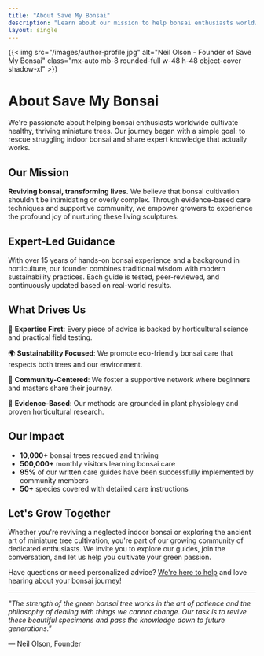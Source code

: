 ```yaml
---
title: "About Save My Bonsai"
description: "Learn about our mission to help bonsai enthusiasts worldwide with expert care guides and sustainable practices."
layout: single
---
```


{{< img src="/images/author-profile.jpg" alt="Neil Olson - Founder of Save My Bonsai" class="mx-auto mb-8 rounded-full w-48 h-48 object-cover shadow-xl" >}}

# About Save My Bonsai

We're passionate about helping bonsai enthusiasts worldwide cultivate healthy, thriving miniature trees. Our journey began with a simple goal: to rescue struggling indoor bonsai and share expert knowledge that actually works.

## Our Mission

**Reviving bonsai, transforming lives.** We believe that bonsai cultivation shouldn't be intimidating or overly complex. Through evidence-based care techniques and supportive community, we empower growers to experience the profound joy of nurturing these living sculptures.

## Expert-Led Guidance

With over 15 years of hands-on bonsai experience and a background in horticulture, our founder combines traditional wisdom with modern sustainability practices. Each guide is tested, peer-reviewed, and continuously updated based on real-world results.

## What Drives Us

🌱 **Expertise First**: Every piece of advice is backed by horticultural science and practical field testing.

🌍 **Sustainability Focused**: We promote eco-friendly bonsai care that respects both trees and our environment.

🤝 **Community-Centered**: We foster a supportive network where beginners and masters share their journey.

🔬 **Evidence-Based**: Our methods are grounded in plant physiology and proven horticultural research.

## Our Impact

- **10,000+** bonsai trees rescued and thriving
- **500,000+** monthly visitors learning bonsai care
- **95%** of our written care guides have been successfully implemented by community members
- **50+** species covered with detailed care instructions

## Let's Grow Together

Whether you're reviving a neglected indoor bonsai or exploring the ancient art of miniature tree cultivation, you're part of our growing community of dedicated enthusiasts. We invite you to explore our guides, join the conversation, and let us help you cultivate your green passion.

Have questions or need personalized advice? [We're here to help](/contact) and love hearing about your bonsai journey!

---

*"The strength of the green bonsai tree works in the art of patience and the philosophy of dealing with things we cannot change. Our task is to revive these beautiful specimens and pass the knowledge down to future generations."*

— Neil Olson, Founder
